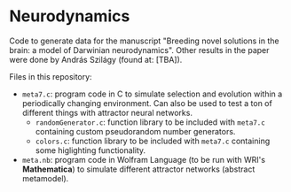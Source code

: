 # Neurodynamics
Code to generate data for the manuscript "Breeding novel solutions in the brain: a model of Darwinian neurodynamics".
Other results in the paper were done by András Szilágy (found at: [TBA]).

Files in this repository:
  - `meta7.c`: program code in C to simulate selection and evolution within a periodically changing environment. Can also be used to test a ton of different things with attractor neural networks.
     - `randomGenerator.c`: function library to be included with `meta7.c` containing custom pseudorandom number generators.
     - `colors.c`: function library to be included with `meta7.c` containing some higlighting functionality.
  - `meta.nb`: program code in Wolfram Language (to be run with WRI's **Mathematica**) to simulate different attractor networks (abstract metamodel).
